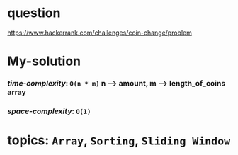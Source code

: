 # question
https://www.hackerrank.com/challenges/coin-change/problem

# **My-solution**

### _time-complexity_: `O(n * m)` n --> amount, m --> length_of_coins array
### _space-complexity_: `O(1)`



# topics: `Array`, `Sorting`, `Sliding Window`

